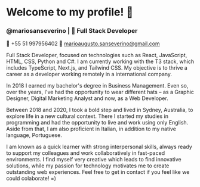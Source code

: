 # Welcome to my profile! 👋
### @mariosanseverino | 🌱 Full Stack Developer

📱 +55 51 997956402
📧 marioaugusto.sanseverino@gmail.com

Full Stack Developer, focused on technologies such as React, JavaScript, HTML, CSS, Python and C#. I am currently working with the T3 stack, which includes TypeScript, Next.js, and Tailwind CSS. My objective is to thrive a career as a developer working remotely in a international company.

In 2018 I earned my bachelor's degree in Business Management. Even so, over the years, I've had the opportunity to wear different hats – as a Graphic Designer, Digital Marketing Analyst and now, as a Web Developer.

Between 2018 and 2020, I took a bold step and lived in Sydney, Australia, to explore life in a new cultural context. There I started my studies in programming and had the opportunity to live and work using only English. Aside from that, I am also proficient in Italian, in addition to my native language, Portuguese.

I am known as a quick learner with strong interpersonal skills, always ready to support my colleagues and work collaboratively in fast-paced environments. I find myself very creative which leads to find innovative solutions, while my passion for technology motivates me to create outstanding web experiences. Feel free to get in contact if you feel like we could colaborate! =)
